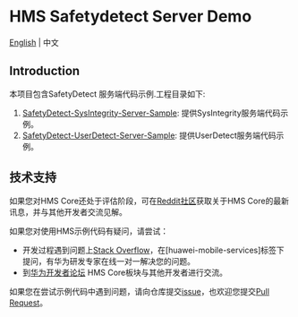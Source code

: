 # HMS Safetydetect Server Demo

[English](https://github.com/HMS-Core/hms-safetydetect-demo-java/blob/master/README.md) | 中文

## Introduction

本项目包含SafetyDetect 服务端代码示例.工程目录如下:

1. [SafetyDetect-SysIntegrity-Server-Sample](https://github.com/HMS-Core/hms-safetydetect-demo-java/tree/master/SafetyDetect-SysIntegrity-Server-Sample): 提供SysIntegrity服务端代码示例。
2. [SafetyDetect-UserDetect-Server-Sample](https://github.com/HMS-Core/hms-safetydetect-demo-java/tree/master/SafetyDetect-UserDetect-Server-Sample): 提供UserDetect服务端代码示例。

## 技术支持
如果您对HMS Core还处于评估阶段，可在[Reddit社区](https://www.reddit.com/r/HMSCore/)获取关于HMS Core的最新讯息，并与其他开发者交流见解。

如果您对使用HMS示例代码有疑问，请尝试：
- 开发过程遇到问题上[Stack Overflow](https://stackoverflow.com/questions/tagged/huawei-mobile-services)，在[huawei-mobile-services]标签下提问，有华为研发专家在线一对一解决您的问题。
- 到[华为开发者论坛](https://developer.huawei.com/consumer/cn/forum/blockdisplay?fid=18) HMS Core板块与其他开发者进行交流。

如果您在尝试示例代码中遇到问题，请向仓库提交[issue](https://github.com/HMS-Core/hms-safetydetect-demo-java/issues)，也欢迎您提交[Pull Request](https://github.com/HMS-Core/hms-safetydetect-demo-java)。
